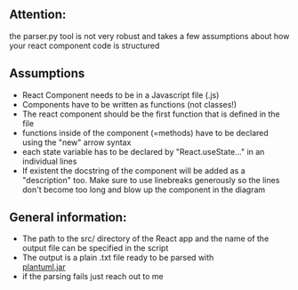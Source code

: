 ## Attention: 
the parser.py tool is not very robust and takes a few assumptions about how your react component code is structured

## Assumptions
- React Component needs to be in a Javascript file (.js)
- Components have to be written as functions (not classes!)
- The react component should be the first function that is defined in the file
- functions inside of the component (=methods) have to be declared using the "new" arrow syntax
- each state variable has to be declared by "React.useState..." in an individual lines
- If existent the docstring of the component will be added as a "description" too. Make sure to use linebreaks generously so the lines don't become too long and blow up the component in the diagram

## General information:
- The path to the src/ directory of the React app and the name of the output file can be specified in the script 
- The output is a plain .txt file ready to be parsed with  
[plantuml.jar](https://plantuml.com/de/download)
- if the parsing fails just reach out to me

